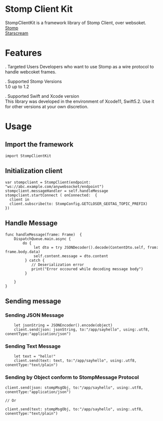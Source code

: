 # Stomp Client Kit

StompClientKit is a framework library of Stomp Client, over websoket.   
[ Stomp ](https://stomp.github.io/)   
[ Starscream](https://github.com/daltoniam/Starscream)   

# Features

   . Targeted Users
       Developers who want to use Stomp as a wire protocol to handle webcoket frames.   
 
   . Supported Stomp Versions   
       1.0 up to 1.2
       
   .  Supported Swift and Xcode version   
       This library was developed in the environment of Xcode11, Swift5.2. Use it for other versions at your own discretion.

# Usage
## Import the framework

```
import StompClientKit
```
## Initialization client
```
var stompclient = StompClient(endpoint: "ws://abc.example.com/anywebsocket/endpoint")
stompclient.messageHandler = self.handleMessage
stompclient.startConnect ( onConnected:  {
  client in
  client.subscribe(to: StompConfig.GETCLOSER_GEOTAG_TOPIC_PREFIX)
})
```

## Handle Message
```
func handleMessage(frame: Frame)  {
    DispatchQueue.main.async {
        do {
             let dto = try JSONDecoder().decode(ContentDto.self, from: frame.body.data)
             self.content.message = dto.content
         } catch {
            // Deserialization error         
            print("Error occoured while decoding message body")
         }
                
    }
}
```

## Sending message
### Sending JSON Message
```
    let jsonString = JSONEncoder().encode(object)
    client.send(json: jsonString, to:"/app/sayhello", using:.utf8, conentType:"application/json")
```

### Sending Text Message
```
    let text = "hello!"
    client.send(text: text, to:"/app/sayhello", using:.utf8, conentType:"text/plain")
```

### Sending by Object conform to StompMessage Protocol
```
client.send(json: stompMsgObj, to:"/app/sayhello", using:.utf8, conentType:"application/json")

// Or

client.send(text: stompMsgObj, to:"/app/sayhello", using:.utf8, conentType:"text/plain")
```




